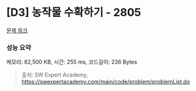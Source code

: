 # [D3] 농작물 수확하기 - 2805 

[문제 링크](https://swexpertacademy.com/main/code/problem/problemDetail.do?contestProbId=AV7GLXqKAWYDFAXB) 

### 성능 요약

메모리: 62,500 KB, 시간: 255 ms, 코드길이: 236 Bytes



> 출처: SW Expert Academy, https://swexpertacademy.com/main/code/problem/problemList.do